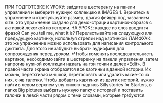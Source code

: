 ПРИ ПОДГОТОВКЕ К УРОКУ: зайдите в шестеренку на панели управления и выберите нужную коллекцию в IMAGES 1. Вернитесь в упражнение и отрегулируйте размер, двигая фейдер под названием size. Это упражнение создано для демонстрации картинок-образов с активной лексикой из истории.
НА УРОКЕ: каждое из слов вводится фразой Can you tell me, what it is? Перелистывайте на следующую или предыдущую картинку, используя стрелки над картинкой.
ЛАЙФХАК: это же упражнение можно использовать для написания контрольного диктанта. Для этого не забудьте выбрать аудиофайл для сопровождения перед уроком.
*Чтобы поменять последовательность картинок, необходимо зайти в шестеренку на панели управления, затем напротив нужной коллекции нажать на три точки и далее «Edit». В правой части экрана отобразятся все картинки в данной истории. Их можно, перетягивая мышкой, перетасовать или удалить какие-то из них, сняв галочку. Чтобы добавить картинки из других историй, нужно найти в левом верхнем углу синюю надпись Silly stories for Starters,  в папке Big pictures выбрать нужную папку с историей и поставить галочки в левой части рядом с теми словами, которые требуются.
